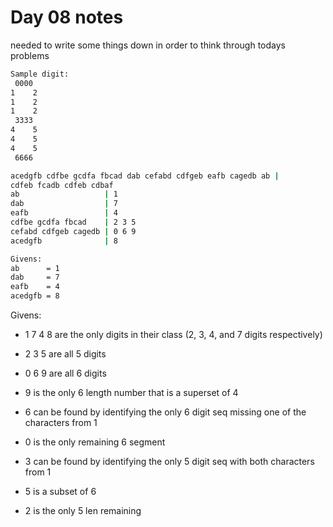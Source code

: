  # Day 08 notes

 needed to write some things down in order to think through todays problems
```sh
Sample digit:
 0000
1    2
1    2
1    2
 3333
4    5
4    5
4    5
 6666
```

```sh
acedgfb cdfbe gcdfa fbcad dab cefabd cdfgeb eafb cagedb ab |
cdfeb fcadb cdfeb cdbaf
ab                   | 1
dab                  | 7
eafb                 | 4
cdfbe gcdfa fbcad    | 2 3 5 
cefabd cdfgeb cagedb | 0 6 9
acedgfb              | 8

Givens:
ab      = 1
dab     = 7
eafb    = 4
acedgfb = 8
```
Givens:
* 1 7 4 8 are the only digits in their class (2, 3, 4, and 7 digits respectively)
* 2 3 5 are all 5 digits
* 0 6 9 are all 6 digits

* 9 is the only 6 length number that is a superset of 4
* 6 can be found by identifying the only 6 digit seq missing one of the characters from 1
* 0 is the only remaining 6 segment

* 3 can be found by identifying the only 5 digit seq with both characters from 1
* 5 is a subset of 6
* 2 is the only 5 len remaining

